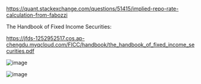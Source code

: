 https://quant.stackexchange.com/questions/51415/implied-repo-rate-calculation-from-fabozzi

The Handbook of Fixed Income Securities:

https://jfds-1252952517.cos.ap-chengdu.myqcloud.com/FICC/handbook/the_handbook_of_fixed_income_securities.pdf



![image](https://github.com/mincongzhang/DerivativesNotes/assets/5571030/be651456-d98b-43d5-9aa0-c7c16540a1d0)


![image](https://github.com/mincongzhang/DerivativesNotes/assets/5571030/24816855-a99f-439d-a37f-3b55439deb02)
